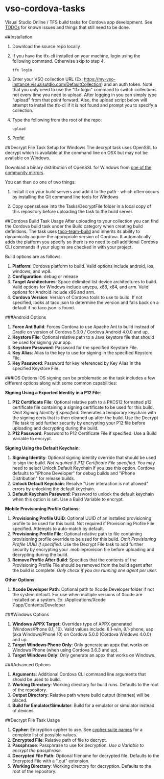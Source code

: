 # vso-cordova-tasks
Visual Studio Online / TFS build tasks for Cordova app development.  See [TODOs](./TODO.md) for known issues and things that still need to be done.

##Installation

1. Download the source repo locally 

2. If you have the tfx-cli installed on your machine, login using the following command. Otherwise skip to step 4.

	~~~~~~~~~~~~~~~~~~~~~~~~~~~~~~~~~~
	tfx login
	~~~~~~~~~~~~~~~~~~~~~~~~~~~~~~~~~~

3. Enter your VSO collection URL (Ex: https://my-vso-instance.visualsutdio.com/DefaultCollection) and an auth token. Note that you only need to use the "tfx login" command to switch collections not every time you need to upload. After logging in you can simply type "upload" from that point forward. Also, the upload script below will attempt to install the tfx-cli if it is not found and prompt you to specify a collection.

4. Type the following from the root of the repo:

	~~~~~~~~~~~~~~~~~~~~~~~~~~~~~~~~~~
	upload
	~~~~~~~~~~~~~~~~~~~~~~~~~~~~~~~~~~

5. Profit!

##Decrypt File Task Setup for Windows
The decrypt task uses OpenSSL to decrypt which is available at the command line on OSX but may not be available on Windows. 

Download a binary distribution of OpenSSL for Windows from [one of the community mirrors](http://openssl.org/community/binaries.html).

You can then do one of two things:

1. Install it on your build servers and add it to the path - which often occurs by installing the Git command line tools for Windows

2. Copy openssl.exe into the Tasks/DecryptFile folder in a local copy of this repository before uploading the task to the build server.

##Cordova Build Task Usage
After uploading to your collection you can find the Cordova build task under the Build category when creating build definitions. The task uses [taco-team-build](http://github.com/Microsoft/taco-team-build) and inherits its ability to dynamically acquire the appropriate version of Cordova. It automatically adds the platform you specify so there is no need to call additional Cordova CLI commands if your plugins are checked in with your project.

Build options are as follows:

1. **Platform**: Cordova platform to build. Valid options include android, ios, windows, and wp8.
2. **Configuration**: debug or release
3. **Target Architectures**: Space delimited list device architectures to build. Valid options for Windows include anycpu, x86, x84, and arm. Valid options for Android include x86 and arm.
4. **Cordova Version**: Version of Cordova tools to use to build. If not specified, looks at taco.json to determine the version and falls back on a default if no taco.json is found.

###Android Options

1. **Force Ant Build**: Forces Cordova to use Apache Ant to build instead of Gradle on version of Cordova 5.0.0 / Cordova Android 4.0.0 and up.
2. **Keystore File**: Optional relative path to a Java keystore file that should be used for signing your app.
3. **Keystore Password**: Password for the specified Keystore File.
4. **Key Alias**: Alias to the key to use for signing in the specified Keystore File.
5. **Key Password**: Password for key referenced by Key Alias in the specified Keystore File.

###iOS Options
iOS signing can be problematic so the task includes a few different options along with some common capabilities:

**Signing Using a Exported Identity in a P12 File**:

1. **P12 Certificate File**: Optional relative path to a PKCS12 formatted p12 certificate file containing a signing certificate to be used for this build. *Omit Signing Identity if specified.* Generates a temporary keychain with the signing certs that is then cleaned up after the build. Use the Decrypt File task to add further security by encrypting your P12 file before uploading and decrypting during the build.
2. **P12 Password**: Password to P12 Certificate File if specified. Use a Build Variable to encrypt.

**Signing Using the Default Keychain**:

1. **Signing Identity**: Optional signing identity override that should be used to sign the build. *Not required if P12 Certificate File specified.* You may need to select Unlock Default Keychain if you use this option. Cordova defaults to "iPhone Developer" for debug builds and "iPhone Distribution" for release builds.
2. **Unlock Default Keychain**: Resolve "User interaction is not allowed" errors by unlocking the default keychain.
3. **Default Keychain Password**: Password to unlock the default keychain when this option is set. Use a Build Variable to encrypt.

**Mobile Provisioning Profile Options**:

1. **Provisioning Profile UUID**: Optional UUID of an installed provisioning profile to be used for this build. Not required if Provisioning Profile File specified. Attempts to auto-match by default.
2. **Provisioning Profile File**: Optional relative path to file containing provisioning profile override to be used for this build. *Omit Provisioning Profile UUID if specified.* Use the Decrypt File task to add further security by encrypting your .mobileprovision file before uploading and decrypting during the build.
3. **Remove Profile After Build**: Specifies that the contents of the Provisioning Profile File should be removed from the build agent after the build is complete. *Only check if you are running one agent per user.*

**Other Options**:

1. **Xcode Developer Path**: Optional path to Xcode Developer folder if not the system default. For use when multiple versions of Xcode are installed on a system. Ex: /Applications/Xcode 7.app/Contents/Developer

###Windows Options

1. **Windows APPX Target**: Overrides type of APPX generated (Windows/Phone 8.1, 10). Valid values include: 8.1-win, 8.1-phone, uap (aka Windows/Phone 10) on Cordova 5.0.0 (Cordova Windows 4.0.0) and up.
2. **Target Windows Phone Only**: Only generate an appx that works on Windows Phone (when using Cordova 3.6.3 and up).
3. **Target Windows Only**: Only generate an appx that works on Windows.

###Advanced Options
1. **Arguments**: Additional Cordova CLI command line arguments that should be used to build.
2. **Working Directory**: Working directory for build runs. Defaults to the root of the repository.
3. **Output Directory**: Relative path where build output (binaries) will be placed.
4. **Build for Emulator/Simulator**: Build for a emulator or simulator instead of devices.

##Decrypt File Task Usage

1. **Cypher**: Encryption cypher to use. See [cypher suite names](http://openssl.org/docs/manmaster/apps/ciphers.html) for a complete list of possible values.
2. **Encrypted File**: Relative path of file to decrypt.
3. **Passphrase**: Passphrase to use for decryption. *Use a Variable to encrypt the passphrase.*
4. **Decrypted File Path**: Optional filename for decrypted file. Defaults to the Encrypted File with a ".out" extension.
5. **Working Directory**: Working directory for decryption. Defaults to the root of the repository.